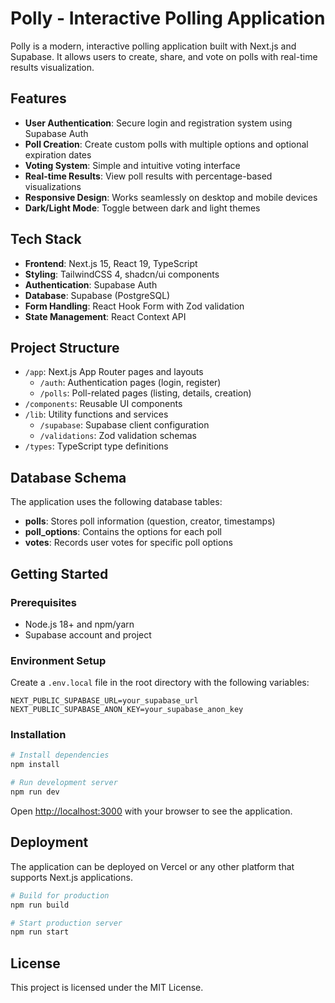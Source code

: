 # Polly - Interactive Polling Application

Polly is a modern, interactive polling application built with Next.js and Supabase. It allows users to create, share, and vote on polls with real-time results visualization.

## Features

- **User Authentication**: Secure login and registration system using Supabase Auth
- **Poll Creation**: Create custom polls with multiple options and optional expiration dates
- **Voting System**: Simple and intuitive voting interface
- **Real-time Results**: View poll results with percentage-based visualizations
- **Responsive Design**: Works seamlessly on desktop and mobile devices
- **Dark/Light Mode**: Toggle between dark and light themes

## Tech Stack

- **Frontend**: Next.js 15, React 19, TypeScript
- **Styling**: TailwindCSS 4, shadcn/ui components
- **Authentication**: Supabase Auth
- **Database**: Supabase (PostgreSQL)
- **Form Handling**: React Hook Form with Zod validation
- **State Management**: React Context API

## Project Structure

- `/app`: Next.js App Router pages and layouts
  - `/auth`: Authentication pages (login, register)
  - `/polls`: Poll-related pages (listing, details, creation)
- `/components`: Reusable UI components
- `/lib`: Utility functions and services
  - `/supabase`: Supabase client configuration
  - `/validations`: Zod validation schemas
- `/types`: TypeScript type definitions

## Database Schema

The application uses the following database tables:

- **polls**: Stores poll information (question, creator, timestamps)
- **poll_options**: Contains the options for each poll
- **votes**: Records user votes for specific poll options

## Getting Started

### Prerequisites

- Node.js 18+ and npm/yarn
- Supabase account and project

### Environment Setup

Create a `.env.local` file in the root directory with the following variables:

```
NEXT_PUBLIC_SUPABASE_URL=your_supabase_url
NEXT_PUBLIC_SUPABASE_ANON_KEY=your_supabase_anon_key
```

### Installation

```bash
# Install dependencies
npm install

# Run development server
npm run dev
```

Open [http://localhost:3000](http://localhost:3000) with your browser to see the application.

## Deployment

The application can be deployed on Vercel or any other platform that supports Next.js applications.

```bash
# Build for production
npm run build

# Start production server
npm run start
```

## License

This project is licensed under the MIT License.
